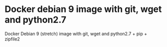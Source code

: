 # Docker debian 9 image with git, wget and python2.7

Docker Debian 9 (stretch) image with git, wget and python2.7 + pip + zipfile2

